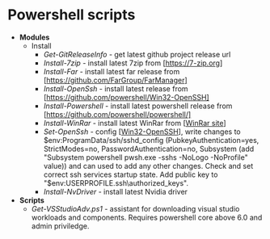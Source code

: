 # Powershell scripts
+ **Modules**
  + Install
    + *Get-GitReleaseInfo* - get latest github project release url
    + *Install-7zip* - install latest 7zip from [https://7-zip.org]
    + *Install-Far* - install latest far release from [https://github.com/FarGroup/FarManager]
    + *Install-OpenSsh* - install latest release from [https://github.com/powershell/Win32-OpenSSH]
    + *Install-Powershell* - install latest powershell release from [https://github.com/powershell/powershell/]
    + *Install-WinRar* - install latest WinRar from [[WinRar site](https://www.rarlab.com/download.htm)]
    + *Set-OpenSsh* - config [[Win32-OpenSSH](https://github.com/PowerShell/Win32-OpenSSH)], write changes to $env:ProgramData/ssh/sshd_config (PubkeyAuthentication=yes, StrictModes=no, PasswordAuthentication=no, Subsystem (add "Subsystem powershell pwsh.exe -sshs -NoLogo -NoProfile" value)) and can used to add any other changes. Check and set correct ssh services startup state. Add public key to "$env:USERPROFILE\.ssh\authorized_keys".
    + *Install-NvDriver* - install latest Nvidia driver
+ **Scripts**  
  + *Get-VSStudioAdv.ps1* - assistant for downloading visual studio workloads and components. Requires powershell core above 6.0 and admin priviledge.
